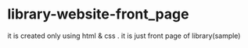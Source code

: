 # library-website-front_page
it is created only using html &amp; css . it is just front page of library(sample)
